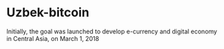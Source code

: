 # Uzbek-bitcoin
Initially, the goal was launched to develop e-currency and digital economy in Central Asia, on March 1, 2018
